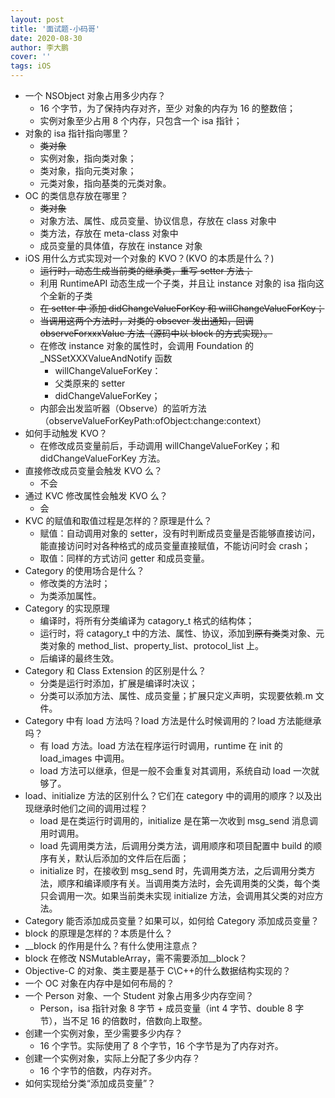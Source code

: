 ```yaml
---
layout: post
title: '面试题-小码哥'
date: 2020-08-30
author: 李大鹏
cover: ''
tags: iOS
---
```


- 一个 NSObject 对象占用多少内存？
  - 16 个字节，为了保持内存对齐，至少 对象的内存为 16 的整数倍；
  - 实例对象至少占用 8 个内存，只包含一个 isa 指针；
- 对象的 isa 指针指向哪里？
  - ~~类对象~~
  - 实例对象，指向类对象；
  - 类对象，指向元类对象；
  - 元类对象，指向基类的元类对象。
- OC 的类信息存放在哪里？
  - ~~类对象~~
  - 对象方法、属性、成员变量、协议信息，存放在 class 对象中
  - 类方法，存放在 meta-class 对象中
  - 成员变量的具体值，存放在 instance 对象
- iOS 用什么方式实现对一个对象的 KVO？(KVO 的本质是什么？)
  - ~~运行时，动态生成当前类的继承类，重写 setter 方法；~~
  - 利用 RuntimeAPI 动态生成一个子类，并且让 instance 对象的 isa 指向这个全新的子类
  - ~~在 setter 中 添加 didChangeValueForKey 和 willChangeValueForKey；~~
  - ~~当调用这两个方法时，对类的 obsever 发出通知，回调 observeForxxxValue 方法（源码中以 block 的方式实现）。~~
  - 在修改 instance 对象的属性时，会调用 Foundation 的 \_NSSetXXXValueAndNotify 函数
    - willChangeValueForKey：
    - 父类原来的 setter
    - didChangeValueForKey；
  - 内部会出发监听器（Observe）的监听方法（observeValueForKeyPath:ofObject:change:context）
- 如何手动触发 KVO？
  - 在修改成员变量前后，手动调用 willChangeValueForKey；和 didChangeValueForKey 方法。
- 直接修改成员变量会触发 KVO 么？
  - 不会
- 通过 KVC 修改属性会触发 KVO 么？
  - 会
- KVC 的赋值和取值过程是怎样的？原理是什么？
  - 赋值：自动调用对象的 setter，没有时判断成员变量是否能够直接访问，能直接访问时对各种格式的成员变量直接赋值，不能访问时会 crash；
  - 取值：同样的方式访问 getter 和成员变量。
- Category 的使用场合是什么？
  - 修改类的方法时；
  - 为类添加属性。
- Category 的实现原理
  - 编译时，将所有分类编译为 catagory_t 格式的结构体；
  - 运行时，将 catagory_t 中的方法、属性、协议，添加到~~原有类~~类对象、元类对象的 method_list、property_list、protocol_list 上。
  - 后编译的最终生效。
- Category 和 Class Extension 的区别是什么？
  - 分类是运行时添加，扩展是编译时决议；
  - 分类可以添加方法、属性、成员变量；扩展只定义声明，实现要依赖.m 文件。
- Category 中有 load 方法吗？load 方法是什么时候调用的？load 方法能继承吗？
  - 有 load 方法。load 方法在程序运行时调用，runtime 在 init 的 load_images 中调用。
  - load 方法可以继承，但是一般不会重复对其调用，系统自动 load 一次就够了。
- load、initialize 方法的区别什么？它们在 category 中的调用的顺序？以及出现继承时他们之间的调用过程？
  - load 是在类运行时调用的，initialize 是在第一次收到 msg_send 消息调用时调用。
  - load 先调用类方法，后调用分类方法，调用顺序和项目配置中 build 的顺序有关，默认后添加的文件后在后面；
  - initialize 时，在接收到 msg_send 时，先调用类方法，之后调用分类方法，顺序和编译顺序有关。当调用类方法时，会先调用类的父类，每个类只会调用一次。如果当前类未实现 initialize 方法，会调用其父类的对应方法。
- Category 能否添加成员变量？如果可以，如何给 Category 添加成员变量？
- block 的原理是怎样的？本质是什么？
- \_\_block 的作用是什么？有什么使用注意点？
- block 在修改 NSMutableArray，需不需要添加\_\_block？
- Objective-C 的对象、类主要是基于 C\C++的什么数据结构实现的？
- 一个 OC 对象在内存中是如何布局的？
- 一个 Person 对象、一个 Student 对象占用多少内存空间？
  - Person，isa 指针对象 8 字节 + 成员变量（int 4 字节、double 8 字节），当不足 16 的倍数时，倍数向上取整。
- 创建一个实例对象，至少需要多少内存？
  - 16 个字节。实际使用了 8 个字节，16 个字节是为了内存对齐。
- 创建一个实例对象，实际上分配了多少内存？
  - 16 个字节的倍数，内存对齐。
- 如何实现给分类“添加成员变量”？
